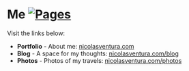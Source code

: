 # Me [![Pages](https://github.com/nicfv/Me/actions/workflows/pages.yml/badge.svg)](https://github.com/nicfv/Me/actions/workflows/pages.yml)

Visit the links below:

- **Portfolio** - About me: [nicolasventura.com](https://nicolasventura.com/)
- **Blog** - A space for my thoughts: [nicolasventura.com/blog](https://nicolasventura.com/blog/)
- **Photos** - Photos of my travels: [nicolasventura.com/photos](https://nicolasventura.com/photos/)
